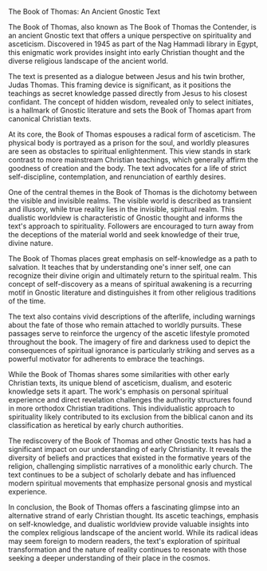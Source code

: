 The Book of Thomas: An Ancient Gnostic Text

The Book of Thomas, also known as The Book of Thomas the Contender, is an ancient Gnostic text that offers a unique perspective on spirituality and asceticism. Discovered in 1945 as part of the Nag Hammadi library in Egypt, this enigmatic work provides insight into early Christian thought and the diverse religious landscape of the ancient world.

The text is presented as a dialogue between Jesus and his twin brother, Judas Thomas. This framing device is significant, as it positions the teachings as secret knowledge passed directly from Jesus to his closest confidant. The concept of hidden wisdom, revealed only to select initiates, is a hallmark of Gnostic literature and sets the Book of Thomas apart from canonical Christian texts.

At its core, the Book of Thomas espouses a radical form of asceticism. The physical body is portrayed as a prison for the soul, and worldly pleasures are seen as obstacles to spiritual enlightenment. This view stands in stark contrast to more mainstream Christian teachings, which generally affirm the goodness of creation and the body. The text advocates for a life of strict self-discipline, contemplation, and renunciation of earthly desires.

One of the central themes in the Book of Thomas is the dichotomy between the visible and invisible realms. The visible world is described as transient and illusory, while true reality lies in the invisible, spiritual realm. This dualistic worldview is characteristic of Gnostic thought and informs the text's approach to spirituality. Followers are encouraged to turn away from the deceptions of the material world and seek knowledge of their true, divine nature.

The Book of Thomas places great emphasis on self-knowledge as a path to salvation. It teaches that by understanding one's inner self, one can recognize their divine origin and ultimately return to the spiritual realm. This concept of self-discovery as a means of spiritual awakening is a recurring motif in Gnostic literature and distinguishes it from other religious traditions of the time.

The text also contains vivid descriptions of the afterlife, including warnings about the fate of those who remain attached to worldly pursuits. These passages serve to reinforce the urgency of the ascetic lifestyle promoted throughout the book. The imagery of fire and darkness used to depict the consequences of spiritual ignorance is particularly striking and serves as a powerful motivator for adherents to embrace the teachings.

While the Book of Thomas shares some similarities with other early Christian texts, its unique blend of asceticism, dualism, and esoteric knowledge sets it apart. The work's emphasis on personal spiritual experience and direct revelation challenges the authority structures found in more orthodox Christian traditions. This individualistic approach to spirituality likely contributed to its exclusion from the biblical canon and its classification as heretical by early church authorities.

The rediscovery of the Book of Thomas and other Gnostic texts has had a significant impact on our understanding of early Christianity. It reveals the diversity of beliefs and practices that existed in the formative years of the religion, challenging simplistic narratives of a monolithic early church. The text continues to be a subject of scholarly debate and has influenced modern spiritual movements that emphasize personal gnosis and mystical experience.

In conclusion, the Book of Thomas offers a fascinating glimpse into an alternative strand of early Christian thought. Its ascetic teachings, emphasis on self-knowledge, and dualistic worldview provide valuable insights into the complex religious landscape of the ancient world. While its radical ideas may seem foreign to modern readers, the text's exploration of spiritual transformation and the nature of reality continues to resonate with those seeking a deeper understanding of their place in the cosmos.